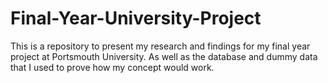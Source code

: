 # Final-Year-University-Project
This is a repository to present my research and findings for my final year project at Portsmouth University. As well as the database and dummy data that I used to prove how my concept would work.
